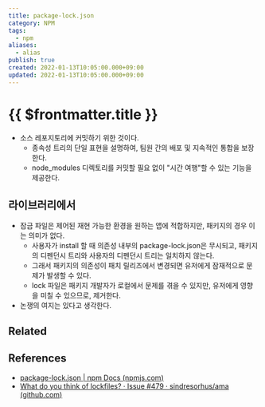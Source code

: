```yaml
---
title: package-lock.json
category: NPM
tags:
  - npm
aliases:
  - alias
publish: true
created: 2022-01-13T10:05:00.000+09:00
updated: 2022-01-13T10:05:00.000+09:00
---
```


# {{ $frontmatter.title }}

- 소스 레포지토리에 커밋하기 위한 것이다.
  - 종속성 트리의 단일 표현을 설명하여, 팀원 간의 배포 및 지속적인 통합을 보장한다.
  - node_modules 디렉토리를 커밋할 필요 없이 "시간 여행"할 수 있는 기능을 제공한다.

## 라이브러리에서

- 잠금 파일은 제어된 재현 가능한 환경을 원하는 앱에 적합하지만, 패키지의 경우 이는 의미가 없다.
  - 사용자가 install 할 때 의존성 내부의 package-lock.json은 무시되고, 패키지의 디펜던시 트리와 사용자의 디펜던시 트리는 일치하지 않는다.
  - 그래서 패키지의 의존성이 패치 릴리즈에서 변경되면 유저에게 잠재적으로 문제가 발생할 수 있다.
  - lock 파일은 패키지 개발자가 로컬에서 문제를 겪을 수 있지만, 유저에게 영향을 미칠 수 있으므로, 제거한다.
- 논쟁의 여지는 있다고 생각한다.

## Related

## References

- [package-lock.json | npm Docs (npmjs.com)](https://docs.npmjs.com/cli/v8/configuring-npm/package-lock-json)
- [What do you think of lockfiles? · Issue #479 · sindresorhus/ama (github.com)](https://github.com/sindresorhus/ama/issues/479#issuecomment-310661514)
